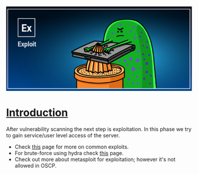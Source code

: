 ![](assets/Pasted%20image%2020241205154226.png)

# [Introduction]()

After vulnerability scanning the next step is exploitation. In this phase we try to gain service/user level access of the server.

- Check [this](https://hexadivine.gitbook.io/hrushikeshdolas/notes/methodology/exploitation/common-exploits) page for more on common exploits.
- For brute-force using hydra check [this](https://hexadivine.gitbook.io/hrushikeshdolas/notes/tools/hydra) page.
- Check out more about metasploit for exploitation; however it's not allowed in OSCP.

